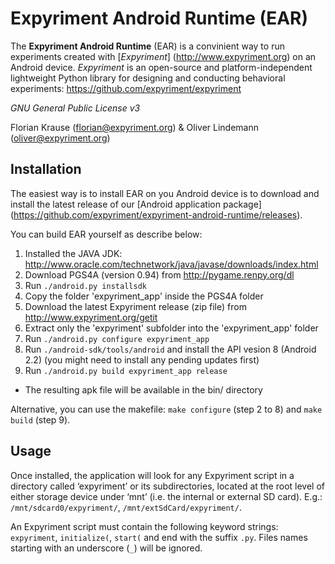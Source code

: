 Expyriment Android Runtime (EAR)
================================

The **Expyriment Android Runtime** (EAR) is a convinient way to run experiments created with [*Expyriment*] (http://www.expyriment.org) on an Android device. *Expyriment* is an open-source and platform-independent lightweight Python library for designing and conducting behavioral experiments: https://github.com/expyriment/expyriment


*GNU General Public License v3*

Florian Krause (florian@expyriment.org) & Oliver Lindemann (oliver@expyriment.org)



Installation
------------
The easiest way is to install EAR on you Android device is to download and install the latest release of our [Android application package] (https://github.com/expyriment/expyriment-android-runtime/releases).

You can build EAR yourself as describe below:

1. Installed the JAVA JDK: http://www.oracle.com/technetwork/java/javase/downloads/index.html
2. Download PGS4A (version 0.94) from http://pygame.renpy.org/dl
3. Run `./android.py installsdk`
4. Copy the folder 'expyriment_app' inside the PGS4A folder
5. Download the latest Expyriment release (zip file) from http://www.expyriment.org/getit
6. Extract only the 'expyriment' subfolder into the 'expyriment_app' folder
7. Run `./android.py configure expyriment_app`
8. Run `./android-sdk/tools/android` and install the API vesion 8 (Android 2.2) (you might need to install any pending updates first)
9. Run `./android.py build expyriment_app release`
* The resulting apk file will be available in the bin/ directory

Alternative, you can use the makefile: `make configure` (step 2 to 8) and `make build` (step 9). 


Usage
-----
Once installed, the application will look for any Expyriment script in a directory called ‘expyriment’ or its subdirectories, located at the root level of either storage device under ‘mnt’ (i.e. the internal or external SD card). E.g.: 
`/mnt/sdcard0/expyriment/`, `/mnt/extSdCard/expyriment/`. 

An Expyriment script must contain the following keyword strings: `expyriment`, 
`initialize(`, `start(` and end with the suffix `.py`. Files names starting with
an underscore (`_`) will be ignored.
